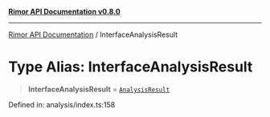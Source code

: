 [**Rimor API Documentation v0.8.0**](../README.md)

***

[Rimor API Documentation](../globals.md) / InterfaceAnalysisResult

# Type Alias: InterfaceAnalysisResult

> **InterfaceAnalysisResult** = [`AnalysisResult`](../interfaces/AnalysisResult.md)

Defined in: analysis/index.ts:158
